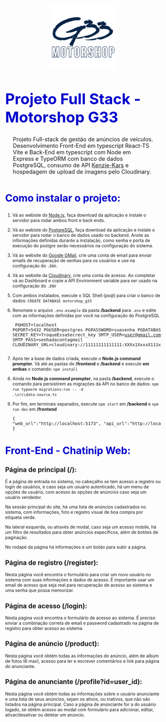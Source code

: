 <div style="display:flex;justify-content:center"><img src="./g33.png" /></div>
<h1 style="font-size:48px;color:mediumblue">Projeto Full Stack - Motorshop G33</h1>
<p style="font-size:18px;padding:0px 25px 10px">Projeto Full-stack de gestão de anúncios de veículos. Desenvolvimento Front-End em typescript React-TS Vite e Back-End em typescript com Node em Express e TypeORM com banco de dados PostgreSQL, consumo de API <a href="https://kenzie-kars.herokuapp.com/api" taget="_blank"> Kenzie-Kars</a> e hospedagem de upload de imagens pelo Cloudinary. </p>

#

<h2 style="font-size:32px;color:mediumblue">Como instalar o projeto:</h2>

1. Vá ao webiste do <a href="http://nodejs.org" target="_blank">Node.js</a>, faça download da aplicação e instale o servidor para rodar ambos front e back ends.

2. Vá ao webiste do <a href="http://postgresql.org" target="_blank">PostgreSQL</a>, faça download da aplicação e instale o servidor para rodar o banco de dados usado no backend. Anote as informações definidas durante a instalação, como senha e porta de execução do postgre serão necessários na configuração do sistema.

3. Vá ao website do <a href="http://gmail.com" target="_blank">Google GMail</a>, crie uma conta de email para enviar emails de recuperação de senhas para os usuários e use na configuração do <code>.ENV</code>.

4. Vá ao website da <a href="" target="_bloank">Cloudinary</a>, crie uma conta de acesso. Ao completar vá ao Dashboard e copie a API Environment variable para ser usado na configuração do <code>.ENV</code>

5. Com ambos instalados, execute o SQL Shell (psql) para criar o banco de dados: <code>CREATE DATABASE motorshop_g33</code>

6. Renomeie o arquivo <code>.env.example</code> da pasta <b>/backend</b> para <code>.env</code> e edite com as informações definidas por você na configuração do PostgreSQL<pre>
   PGHOST=localhost
   PGPORT=5432
   PGUSER=postgres
   PGPASSWORD=suasenha
   PGDATABASE=motorshop_g33
   SECRET_KEY=TroqueEssaSecrect_key
   SMTP_USER=user@gmail.com
   SMTP_PASS=senhadacontagmail
   CLOUDINARY_URL=cloudinary://11111111111111:XXXx1XxxxX111xxXXX11Xx11xxxxxx@xxxxxxxx

</pre>

7. Após ter a base de dados criada, execute o <b>Node.js command prompter</b>. Vá até as pastas de <b>/frontend</b> e <b>/backend</b> e execute <b>em ambas</b> o comando: <code>npm install</code>

8. Ainda no <b>Node.js command prompter</b>, na pasta <b>/backend</b>, execute o comando para persistirem as migrações da API no banco de dados: <code>npm run typeorm migrations:run -- -d .\src\data-source.ts</code>

9. Por fim, em terminais separados, execute <code>npm start</code> em <b>/backend</b> e <code>npm run dev</code> em <b>/frontend</b><pre>{
   "web_url":"http://localhost:5173",
   "api_url":"http://localhost:3000"
   }</pre>

#

<h2 style="font-size:32px;color:mediumblue">Front-End - Chatinip Web:</h2>

## Página de principal (/):

É a página de entrada no sistema, no cabeçalho se tem acesso a registro ou login de usuários, e caso seja um usuário autenticado, há um menu de opções de usuário, com acesso às opções de anúncios caso seja um usuário vendedor.

Na sessão principal do site, há uma lista de anúncios cadastrados no sistema, com informações, foto e registro visual de boa compra por etiqueta verde.

Na lateral esquerda, ou através de modal, caso seja um acesso mobile, há um filtro de resultados para obter anúncios específicos, além de botões de paginação.

No rodapé da página há informações e um botão para subir a página.

## Página de registro (/register):

Nesta página você encontra o formulário para criar um novo usuário no sistema com suas informações e dados de acesso. É importante usar um email de acesso que seja real para recuperação de acesso ao sistema e uma senha que possa memorizar.

## Página de acesso (/login):

Nesta página você encontra o formulário de acesso ao sistema. É preciso enviar a combinação correta de email e password cadastrado na página de registro para obter acesso ao sistema.

## Página de anúncio (/product):

Nesta página você obtém todas as informações do anúncio, além de albúm de fotos (6 max), acesso para ler e escrever comentários e link para página do anunciante.

## Página de anunciante (/profile?id=user_id):

Nesta página você obtém todas as informações sobre o usuário anunciante e uma lista de seus anúncios, sejam os ativos, ou inativos, que não são listados na página principal. Caso a página de anúnciante for a do usuário logado, se obtém acesso ao modal com formulário para adicionar, editar, ativar/desativar ou deletar um anúncio.
